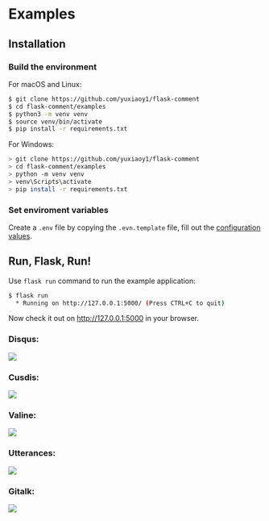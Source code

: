 # Examples

## Installation

### Build the environment

For macOS and Linux:

```bash
$ git clone https://github.com/yuxiaoy1/flask-comment
$ cd flask-comment/examples
$ python3 -m venv venv
$ source venv/bin/activate
$ pip install -r requirements.txt
```

For Windows:

```bash
> git clone https://github.com/yuxiaoy1/flask-comment
> cd flask-comment/examples
> python -m venv venv
> venv\Scripts\activate
> pip install -r requirements.txt
```

### Set enviroment variables

Create a `.env` file by copying the `.evn.template` file, fill out the [configuration values](configuration.md).

## Run, Flask, Run!

Use `flask run` command to run the example application:

```bash
$ flask run
  * Running on http://127.0.0.1:5000/ (Press CTRL+C to quit)
```

Now check it out on <http://127.0.0.1:5000> in your browser.

### Disqus:

![](assets/disqus.png)

### Cusdis:

![](assets/cusdis.png)

### Valine:

![](assets/valine.png)

### Utterances:

![](assets/utterances.png)

### Gitalk:

![](assets/gitalk.png)
